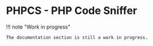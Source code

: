 # PHPCS - PHP Code Sniffer

!!! note "Work in progress"

    The documentation section is still a work in progress.
